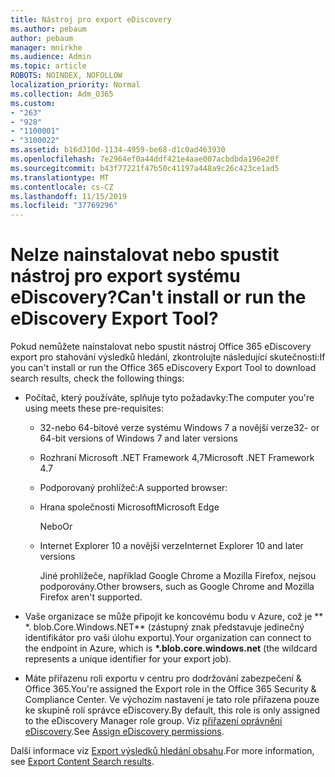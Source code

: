```yaml
---
title: Nástroj pro export eDiscovery
ms.author: pebaum
author: pebaum
manager: mnirkhe
ms.audience: Admin
ms.topic: article
ROBOTS: NOINDEX, NOFOLLOW
localization_priority: Normal
ms.collection: Adm_O365
ms.custom:
- "263"
- "928"
- "1100001"
- "3100022"
ms.assetid: b16d310d-1134-4959-be68-d1c0ad463930
ms.openlocfilehash: 7e2964ef0a44ddf421e4aae007acbdbda196e20f
ms.sourcegitcommit: b43f77221f47b50c41197a448a9c26c423ce1ad5
ms.translationtype: MT
ms.contentlocale: cs-CZ
ms.lasthandoff: 11/15/2019
ms.locfileid: "37769296"
---
```

# <a name="cant-install-or-run-the-ediscovery-export-tool"></a><span data-ttu-id="45d3f-102">Nelze nainstalovat nebo spustit nástroj pro export systému eDiscovery?</span><span class="sxs-lookup"><span data-stu-id="45d3f-102">Can't install or run the eDiscovery Export Tool?</span></span>

<span data-ttu-id="45d3f-103">Pokud nemůžete nainstalovat nebo spustit nástroj Office 365 eDiscovery export pro stahování výsledků hledání, zkontrolujte následující skutečnosti:</span><span class="sxs-lookup"><span data-stu-id="45d3f-103">If you can't install or run the Office 365 eDiscovery Export Tool to download search results, check the following things:</span></span>
  
- <span data-ttu-id="45d3f-104">Počítač, který používáte, splňuje tyto požadavky:</span><span class="sxs-lookup"><span data-stu-id="45d3f-104">The computer you're using meets these pre-requisites:</span></span>

  - <span data-ttu-id="45d3f-105">32-nebo 64-bitové verze systému Windows 7 a novější verze</span><span class="sxs-lookup"><span data-stu-id="45d3f-105">32- or 64-bit versions of Windows 7 and later versions</span></span>

  - <span data-ttu-id="45d3f-106">Rozhraní Microsoft .NET Framework 4,7</span><span class="sxs-lookup"><span data-stu-id="45d3f-106">Microsoft .NET Framework 4.7</span></span>

  - <span data-ttu-id="45d3f-107">Podporovaný prohlížeč:</span><span class="sxs-lookup"><span data-stu-id="45d3f-107">A supported browser:</span></span>

  - <span data-ttu-id="45d3f-108">Hrana společnosti Microsoft</span><span class="sxs-lookup"><span data-stu-id="45d3f-108">Microsoft Edge</span></span>

    <span data-ttu-id="45d3f-109">Nebo</span><span class="sxs-lookup"><span data-stu-id="45d3f-109">Or</span></span>

  - <span data-ttu-id="45d3f-110">Internet Explorer 10 a novější verze</span><span class="sxs-lookup"><span data-stu-id="45d3f-110">Internet Explorer 10 and later versions</span></span>

    <span data-ttu-id="45d3f-111">Jiné prohlížeče, například Google Chrome a Mozilla Firefox, nejsou podporovány.</span><span class="sxs-lookup"><span data-stu-id="45d3f-111">Other browsers, such as Google Chrome and Mozilla Firefox aren't supported.</span></span>

- <span data-ttu-id="45d3f-112">Vaše organizace se může připojit ke koncovému bodu v Azure, což je \*\* \*. blob.Core.Windows.NET\*\* (zástupný znak představuje jedinečný identifikátor pro vaši úlohu exportu).</span><span class="sxs-lookup"><span data-stu-id="45d3f-112">Your organization can connect to the endpoint in Azure, which is **\*.blob.core.windows.net** (the wildcard represents a unique identifier for your export job).</span></span>

- <span data-ttu-id="45d3f-113">Máte přiřazenu roli exportu v centru pro dodržování zabezpečení &amp; Office 365.</span><span class="sxs-lookup"><span data-stu-id="45d3f-113">You're assigned the Export role in the Office 365 Security &amp; Compliance Center.</span></span> <span data-ttu-id="45d3f-114">Ve výchozím nastavení je tato role přiřazena pouze ke skupině rolí správce eDiscovery.</span><span class="sxs-lookup"><span data-stu-id="45d3f-114">By default, this role is only assigned to the eDiscovery Manager role group.</span></span> <span data-ttu-id="45d3f-115">Viz [přiřazení oprávnění eDiscovery](https://docs.microsoft.com/office365/securitycompliance/assign-ediscovery-permissions).</span><span class="sxs-lookup"><span data-stu-id="45d3f-115">See [Assign eDiscovery permissions](https://docs.microsoft.com/office365/securitycompliance/assign-ediscovery-permissions).</span></span>

<span data-ttu-id="45d3f-116">Další informace viz [Export výsledků hledání obsahu](https://docs.microsoft.com/office365/securitycompliance/export-search-results).</span><span class="sxs-lookup"><span data-stu-id="45d3f-116">For more information, see [Export Content Search results](https://docs.microsoft.com/office365/securitycompliance/export-search-results).</span></span>
  